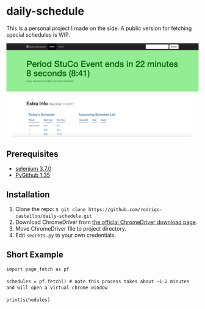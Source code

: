 # daily-schedule
This is a personal project I made on the side. A public version for fetching special schedules is WIP.

![image](https://github.com/rodrigo-castellon/daily-schedule/blob/master/sitescreenshot.png)

## Prerequisites
- [selenium 3.7.0](https://pypi.python.org/pypi/selenium)
- [PyGithub 1.35](https://pypi.python.org/pypi/PyGithub)

## Installation
1. Clone the repo: `$ git clone https://github.com/rodrigo-castellon/daily-schedule.git`
2. Download ChromeDriver from [the official ChromeDriver download page](https://sites.google.com/a/chromium.org/chromedriver/downloads).
3. Move ChromeDriver file to project directory.
4. Edit `secrets.py` to your own credentials.

## Short Example
```
import page_fetch as pf

schedules = pf.fetch() # note this process takes about ~1-2 minutes and will open a virtual chrome window

print(schedules)
```
